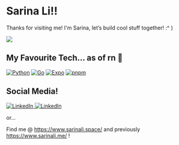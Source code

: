 # Sarina Li!!

Thanks for visiting me! I'm Sarina, let’s build cool stuff together! :^ )

![](https://komarev.com/ghpvc/?username=sarinali)

## My Favourite Tech... as of rn 🤲

[![Python](https://img.shields.io/badge/Python-3776AB?logo=python&logoColor=fff&style=flat-square)](#)
[![Go](https://img.shields.io/badge/Go-%2300ADD8.svg?&logo=go&logoColor=white&style=flat-square)](#)
[![Expo](https://img.shields.io/badge/Expo-000020?logo=expo&logoColor=fff&style=flat-square)](#)
[![pnpm](https://img.shields.io/badge/pnpm-F69220?logo=pnpm&logoColor=fff&style=flat-square)](#)


## Social Media!

<a href="https://www.linkedin.com/in/sarinali/" target="_blank">
  <img src="https://custom-icon-badges.demolab.com/badge/LinkedIn-0A66C2?logo=linkedin-white&logoColor=fff&style=flat-square" alt="LinkedIn"/>
</a>
<a href="https://www.notion.so/Sarina-s-Corner-a44daa48a7e64578986486f859f767af" target="_blank">
  <img src="https://img.shields.io/badge/Notion-000?logo=notion&logoColor=fff&style=flat-square" alt="LinkedIn"/>
</a>

or...

Find me @ https://www.sarinali.space/ and previously https://www.sarinali.me/ !
